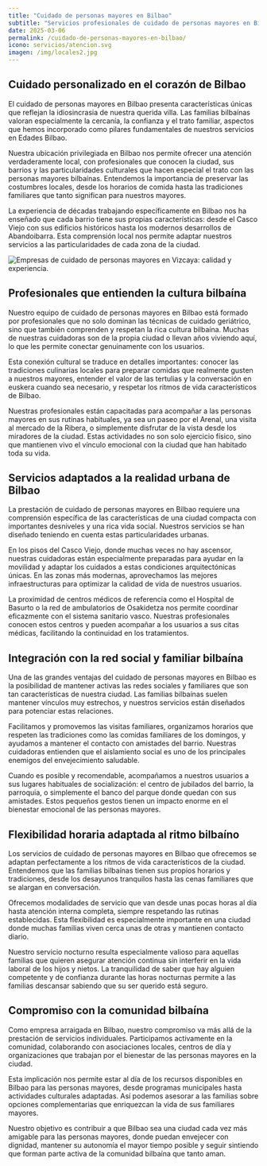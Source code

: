 ```yaml
---
title: "Cuidado de personas mayores en Bilbao"
subtitle: "Servicios profesionales de cuidado de personas mayores en Bilbao adaptados a las necesidades de las familias bilbaínas."
date: 2025-03-06
permalink: /cuidado-de-personas-mayores-en-bilbao/
icono: servicios/atencion.svg
imagen: /img/locales2.jpg
---
```


## Cuidado personalizado en el corazón de Bilbao

El cuidado de personas mayores en Bilbao presenta características únicas que reflejan la idiosincrasia de nuestra querida villa. Las familias bilbaínas valoran especialmente la cercanía, la confianza y el trato familiar, aspectos que hemos incorporado como pilares fundamentales de nuestros servicios en Edades Bilbao.

Nuestra ubicación privilegiada en Bilbao nos permite ofrecer una atención verdaderamente local, con profesionales que conocen la ciudad, sus barrios y las particularidades culturales que hacen especial el trato con las personas mayores bilbaínas. Entendemos la importancia de preservar las costumbres locales, desde los horarios de comida hasta las tradiciones familiares que tanto significan para nuestros mayores.

La experiencia de décadas trabajando específicamente en Bilbao nos ha enseñado que cada barrio tiene sus propias características: desde el Casco Viejo con sus edificios históricos hasta los modernos desarrollos de Abandoibarra. Esta comprensión local nos permite adaptar nuestros servicios a las particularidades de cada zona de la ciudad.

![Empresas de cuidado de personas mayores en Vizcaya: calidad y experiencia.](/img/locales2.jpg)

## Profesionales que entienden la cultura bilbaína

Nuestro equipo de cuidado de personas mayores en Bilbao está formado por profesionales que no solo dominan las técnicas de cuidado geriátrico, sino que también comprenden y respetan la rica cultura bilbaína. Muchas de nuestras cuidadoras son de la propia ciudad o llevan años viviendo aquí, lo que les permite conectar genuinamente con los usuarios.

Esta conexión cultural se traduce en detalles importantes: conocer las tradiciones culinarias locales para preparar comidas que realmente gusten a nuestros mayores, entender el valor de las tertulias y la conversación en euskera cuando sea necesario, y respetar los ritmos de vida característicos de Bilbao.

Nuestras profesionales están capacitadas para acompañar a las personas mayores en sus rutinas habituales, ya sea un paseo por el Arenal, una visita al mercado de la Ribera, o simplemente disfrutar de la vista desde los miradores de la ciudad. Estas actividades no son solo ejercicio físico, sino que mantienen vivo el vínculo emocional con la ciudad que han habitado toda su vida.

## Servicios adaptados a la realidad urbana de Bilbao

La prestación de cuidado de personas mayores en Bilbao requiere una comprensión específica de las características de una ciudad compacta con importantes desniveles y una rica vida social. Nuestros servicios se han diseñado teniendo en cuenta estas particularidades urbanas.

En los pisos del Casco Viejo, donde muchas veces no hay ascensor, nuestras cuidadoras están especialmente preparadas para ayudar en la movilidad y adaptar los cuidados a estas condiciones arquitectónicas únicas. En las zonas más modernas, aprovechamos las mejores infraestructuras para optimizar la calidad de vida de nuestros usuarios.

La proximidad de centros médicos de referencia como el Hospital de Basurto o la red de ambulatorios de Osakidetza nos permite coordinar eficazmente con el sistema sanitario vasco. Nuestras profesionales conocen estos centros y pueden acompañar a los usuarios a sus citas médicas, facilitando la continuidad en los tratamientos.

## Integración con la red social y familiar bilbaína

Una de las grandes ventajas del cuidado de personas mayores en Bilbao es la posibilidad de mantener activas las redes sociales y familiares que son tan características de nuestra ciudad. Las familias bilbaínas suelen mantener vínculos muy estrechos, y nuestros servicios están diseñados para potenciar estas relaciones.

Facilitamos y promovemos las visitas familiares, organizamos horarios que respeten las tradiciones como las comidas familiares de los domingos, y ayudamos a mantener el contacto con amistades del barrio. Nuestras cuidadoras entienden que el aislamiento social es uno de los principales enemigos del envejecimiento saludable.

Cuando es posible y recomendable, acompañamos a nuestros usuarios a sus lugares habituales de socialización: el centro de jubilados del barrio, la parroquia, o simplemente el banco del parque donde quedan con sus amistades. Estos pequeños gestos tienen un impacto enorme en el bienestar emocional de las personas mayores.

## Flexibilidad horaria adaptada al ritmo bilbaíno

Los servicios de cuidado de personas mayores en Bilbao que ofrecemos se adaptan perfectamente a los ritmos de vida característicos de la ciudad. Entendemos que las familias bilbaínas tienen sus propios horarios y tradiciones, desde los desayunos tranquilos hasta las cenas familiares que se alargan en conversación.

Ofrecemos modalidades de servicio que van desde unas pocas horas al día hasta atención interna completa, siempre respetando las rutinas establecidas. Esta flexibilidad es especialmente importante en una ciudad donde muchas familias viven cerca unas de otras y mantienen contacto diario.

Nuestro servicio nocturno resulta especialmente valioso para aquellas familias que quieren asegurar atención continua sin interferir en la vida laboral de los hijos y nietos. La tranquilidad de saber que hay alguien competente y de confianza durante las horas nocturnas permite a las familias descansar sabiendo que su ser querido está seguro.

## Compromiso con la comunidad bilbaína

Como empresa arraigada en Bilbao, nuestro compromiso va más allá de la prestación de servicios individuales. Participamos activamente en la comunidad, colaborando con asociaciones locales, centros de día y organizaciones que trabajan por el bienestar de las personas mayores en la ciudad.

Esta implicación nos permite estar al día de los recursos disponibles en Bilbao para las personas mayores, desde programas municipales hasta actividades culturales adaptadas. Así podemos asesorar a las familias sobre opciones complementarias que enriquezcan la vida de sus familiares mayores.

Nuestro objetivo es contribuir a que Bilbao sea una ciudad cada vez más amigable para las personas mayores, donde puedan envejecer con dignidad, mantener su autonomía el mayor tiempo posible y seguir sintiendo que forman parte activa de la comunidad bilbaína que tanto aman.
